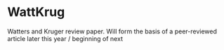 # WattKrug
Watters and Kruger review paper.  Will form the basis of a peer-reviewed article later this year / beginning of next
